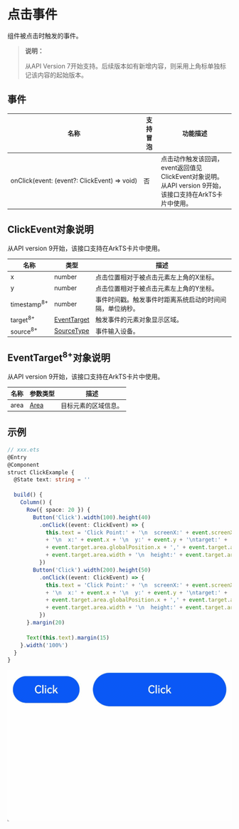 # 点击事件

组件被点击时触发的事件。

>  **说明：**
>
>  从API Version 7开始支持。后续版本如有新增内容，则采用上角标单独标记该内容的起始版本。


## 事件

| 名称                                       | 支持冒泡 | 功能描述                              |
| ---------------------------------------- | ---- | --------------------------------- |
| onClick(event:&nbsp;(event?:&nbsp;ClickEvent)&nbsp;=&gt;&nbsp;void) | 否    | 点击动作触发该回调，event返回值见ClickEvent对象说明。<br/>从API version 9开始，该接口支持在ArkTS卡片中使用。 |

## ClickEvent对象说明

从API version 9开始，该接口支持在ArkTS卡片中使用。

| 名称            | 类型                                 | 描述                                                     |
| ------------------- | ------------------------------------ | -------------------------------------------------------- |
| x                   | number                               | 点击位置相对于被点击元素左上角的X坐标。                    |
| y                   | number                               | 点击位置相对于被点击元素左上角的Y坐标。                    |
| timestamp<sup>8+</sup> | number | 事件时间戳。触发事件时距离系统启动的时间间隔，单位纳秒。 |
| target<sup>8+</sup> | [EventTarget](#eventtarget8对象说明) | 触发事件的元素对象显示区域。 |
| source<sup>8+</sup> | [SourceType](ts-gesture-settings.md#sourcetype枚举说明) | 事件输入设备。 |

## EventTarget<sup>8+</sup>对象说明

从API version 9开始，该接口支持在ArkTS卡片中使用。

| 名称   | 参数类型                      | 描述         |
| ---- | ------------------------- | ---------- |
| area | [Area](ts-types.md#area8) | 目标元素的区域信息。 |



## 示例

```ts
// xxx.ets
@Entry
@Component
struct ClickExample {
  @State text: string = ''

  build() {
    Column() {
      Row({ space: 20 }) {
        Button('Click').width(100).height(40)
          .onClick((event: ClickEvent) => {
            this.text = 'Click Point:' + '\n  screenX:' + event.screenX + '\n  screenY:' + event.screenY
            + '\n  x:' + event.x + '\n  y:' + event.y + '\ntarget:' + '\n  component globalPos:('
            + event.target.area.globalPosition.x + ',' + event.target.area.globalPosition.y + ')\n  width:'
            + event.target.area.width + '\n  height:' + event.target.area.height + '\ntimestamp' + event.timestamp;
          })
        Button('Click').width(200).height(50)
          .onClick((event: ClickEvent) => {
            this.text = 'Click Point:' + '\n  screenX:' + event.screenX + '\n  screenY:' + event.screenY
            + '\n  x:' + event.x + '\n  y:' + event.y + '\ntarget:' + '\n  component globalPos:('
            + event.target.area.globalPosition.x + ',' + event.target.area.globalPosition.y + ')\n  width:'
            + event.target.area.width + '\n  height:' + event.target.area.height + '\ntimestamp' + event.timestamp;
          })
      }.margin(20)

      Text(this.text).margin(15)
    }.width('100%')
  }
}
```


![zh-cn_image_0000001210353788](figures/zh-cn_image_0000001210353788.gif)
